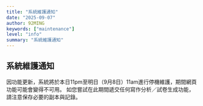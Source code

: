 ```yaml
---
title: "系統維護通知"
date: "2025-09-07"
author: 92MING
keywords: ["maintenance"]
level: "info"
summary: "系統維護通知"
---
```


## 系統維護通知
因功能更新，系統將於本日11pm至明日（9月8日）11am進行停機維護，期間網頁功能可能會變得不可用。
如您嘗試在此期間遞交任何寫作分析／試卷生成功能，請注意保存必要的副本與記錄。

